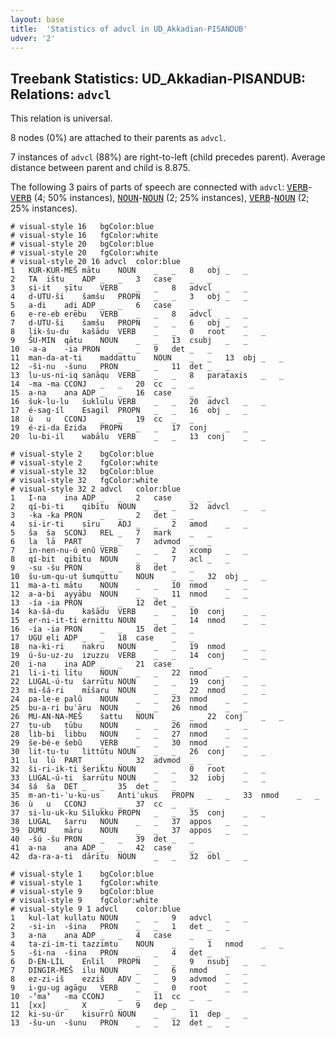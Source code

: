 ```yaml
---
layout: base
title:  'Statistics of advcl in UD_Akkadian-PISANDUB'
udver: '2'
---
```


## Treebank Statistics: UD_Akkadian-PISANDUB: Relations: `advcl`

This relation is universal.

8 nodes (0%) are attached to their parents as `advcl`.

7 instances of `advcl` (88%) are right-to-left (child precedes parent).
Average distance between parent and child is 8.875.

The following 3 pairs of parts of speech are connected with `advcl`: <tt><a href="akk_pisandub-pos-VERB.html">VERB</a></tt>-<tt><a href="akk_pisandub-pos-VERB.html">VERB</a></tt> (4; 50% instances), <tt><a href="akk_pisandub-pos-NOUN.html">NOUN</a></tt>-<tt><a href="akk_pisandub-pos-NOUN.html">NOUN</a></tt> (2; 25% instances), <tt><a href="akk_pisandub-pos-VERB.html">VERB</a></tt>-<tt><a href="akk_pisandub-pos-NOUN.html">NOUN</a></tt> (2; 25% instances).


~~~ conllu
# visual-style 16	bgColor:blue
# visual-style 16	fgColor:white
# visual-style 20	bgColor:blue
# visual-style 20	fgColor:white
# visual-style 20 16 advcl	color:blue
1	KUR-KUR-MEŠ	mātu	NOUN	_	_	8	obj	_	_
2	TA	ištu	ADP	_	_	3	case	_	_
3	ṣi-it	ṣītu	VERB	_	_	8	advcl	_	_
4	d-UTU-ši	šamšu	PROPN	_	_	3	obj	_	_
5	a-di	adi	ADP	_	_	6	case	_	_
6	e-re-eb	erēbu	VERB	_	_	8	advcl	_	_
7	d-UTU-ši	šamšu	PROPN	_	_	6	obj	_	_
8	lik-šu-du	kašādu	VERB	_	_	0	root	_	_
9	ŠU-MIN	qātu	NOUN	_	_	13	csubj	_	_
10	-a-a	-ia	PRON	_	_	9	det	_	_
11	man-da-at-ti	maddattu	NOUN	_	_	13	obj	_	_
12	-ši-nu	-šunu	PRON	_	_	11	det	_	_
13	lu-us-ni-iq	sanāqu	VERB	_	_	8	parataxis	_	_
14	-ma	-ma	CCONJ	_	_	20	cc	_	_
15	a-na	ana	ADP	_	_	16	case	_	_
16	šuk-lu-lu	šuklulu	VERB	_	_	20	advcl	_	_
17	é-sag-íl	Esagil	PROPN	_	_	16	obj	_	_
18	ù	u	CCONJ	_	_	19	cc	_	_
19	é-zi-da	Ezida	PROPN	_	_	17	conj	_	_
20	lu-bi-il	wabālu	VERB	_	_	13	conj	_	_

~~~


~~~ conllu
# visual-style 2	bgColor:blue
# visual-style 2	fgColor:white
# visual-style 32	bgColor:blue
# visual-style 32	fgColor:white
# visual-style 32 2 advcl	color:blue
1	I-na	ina	ADP	_	_	2	case	_	_
2	qí-bi-ti	qibītu	NOUN	_	_	32	advcl	_	_
3	-ka	-ka	PRON	_	_	2	det	_	_
4	ṣi-ir-ti	ṣīru	ADJ	_	_	2	amod	_	_
5	ša	ša	SCONJ	REL	_	7	mark	_	_
6	la	lā	PART	_	_	7	advmod	_	_
7	in-nen-nu-ú	enû	VERB	_	_	2	xcomp	_	_
8	qí-bit	qibītu	NOUN	_	_	7	acl	_	_
9	-su	-šu	PRON	_	_	8	det	_	_
10	šu-um-qu-ut	šumquttu	NOUN	_	_	32	obj	_	_
11	ma-a-ti	mātu	NOUN	_	_	10	nmod	_	_
12	a-a-bi	ayyābu	NOUN	_	_	11	nmod	_	_
13	-ía	-ia	PRON	_	_	12	det	_	_
14	ka-šá-du	kašādu	VERB	_	_	10	conj	_	_
15	er-ni-it-ti	ernittu	NOUN	_	_	14	nmod	_	_
16	-ía	-ia	PRON	_	_	15	det	_	_
17	UGU	eli	ADP	_	_	18	case	_	_
18	na-ki-ri	nakru	NOUN	_	_	19	nmod	_	_
19	ú-šu-uz-zu	izuzzu	VERB	_	_	14	conj	_	_
20	i-na	ina	ADP	_	_	21	case	_	_
21	li-i-ti	lītu	NOUN	_	_	22	nmod	_	_
22	LUGAL-ú-tu	šarrūtu	NOUN	_	_	19	conj	_	_
23	mi-šá-ri	mīšaru	NOUN	_	_	22	nmod	_	_
24	pa-le-e	palû	NOUN	_	_	23	nmod	_	_
25	bu-a-ri	buʾāru	NOUN	_	_	26	nmod	_	_
26	MU-AN-NA-MEŠ	šattu	NOUN	_	_	22	conj	_	_
27	ṭu-ub	ṭūbu	NOUN	_	_	26	nmod	_	_
28	lìb-bi	libbu	NOUN	_	_	27	nmod	_	_
29	še-bé-e	šebû	VERB	_	_	30	nmod	_	_
30	lit-tu-tu	littūtu	NOUN	_	_	26	conj	_	_
31	lu	lū	PART	_	_	32	advmod	_	_
32	ši-ri-ik-ti	šeriktu	NOUN	_	_	0	root	_	_
33	LUGAL-ú-ti	šarrūtu	NOUN	_	_	32	iobj	_	_
34	šá	ša	DET	_	_	35	det	_	_
35	m-an-ti-ʾu-ku-us	Antiʾukus	PROPN	_	_	33	nmod	_	_
36	ù	u	CCONJ	_	_	37	cc	_	_
37	si-lu-uk-ku	Silukku	PROPN	_	_	35	conj	_	_
38	LUGAL	šarru	NOUN	_	_	37	appos	_	_
39	DUMU	māru	NOUN	_	_	37	appos	_	_
40	-šú	-šu	PRON	_	_	39	det	_	_
41	a-na	ana	ADP	_	_	42	case	_	_
42	da-ra-a-ti	dārītu	NOUN	_	_	32	obl	_	_

~~~


~~~ conllu
# visual-style 1	bgColor:blue
# visual-style 1	fgColor:white
# visual-style 9	bgColor:blue
# visual-style 9	fgColor:white
# visual-style 9 1 advcl	color:blue
1	kul-lat	kullatu	NOUN	_	_	9	advcl	_	_
2	-si-in	-šina	PRON	_	_	1	det	_	_
3	a-na	ana	ADP	_	_	4	case	_	_
4	ta-zi-im-ti	tazzimtu	NOUN	_	_	1	nmod	_	_
5	-ši-na	-šina	PRON	_	_	4	det	_	_
6	D-EN-LÍL	Enlil	PROPN	_	_	9	nsubj	_	_
7	DINGIR-MEŠ	ilu	NOUN	_	_	6	nmod	_	_
8	ez-zi-iš	ezziš	ADV	_	_	9	advmod	_	_
9	i-gu-ug	agāgu	VERB	_	_	0	root	_	_
10	-⸢ma⸣	-ma	CCONJ	_	_	11	cc	_	_
11	[xx]	_	X	_	_	9	dep	_	_
12	ki-su-úr	kisurrû	NOUN	_	_	11	dep	_	_
13	-šu-un	-šunu	PRON	_	_	12	det	_	_

~~~


